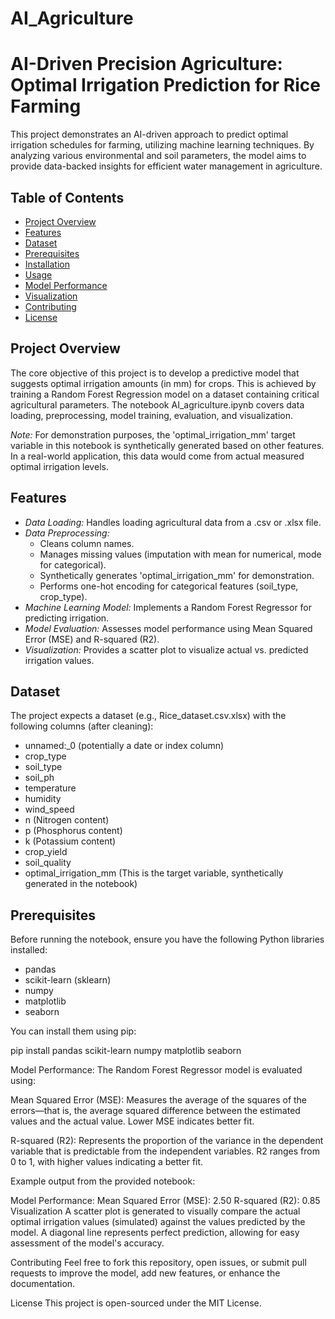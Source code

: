# AI_Agriculture

# AI-Driven Precision Agriculture: Optimal Irrigation Prediction for Rice Farming

This project demonstrates an AI-driven approach to predict optimal irrigation schedules for farming, utilizing machine learning techniques. By analyzing various environmental and soil parameters, the model aims to provide data-backed insights for efficient water management in agriculture.

## Table of Contents

- [Project Overview](#project-overview)
- [Features](#features)
- [Dataset](#dataset)
- [Prerequisites](#prerequisites)
- [Installation](#installation)
- [Usage](#usage)
- [Model Performance](#model-performance)
- [Visualization](#visualization)
- [Contributing](#contributing)
- [License](#license)

## Project Overview

The core objective of this project is to develop a predictive model that suggests optimal irrigation amounts (in mm) for crops. This is achieved by training a Random Forest Regression model on a dataset containing critical agricultural parameters. The notebook AI_agriculture.ipynb covers data loading, preprocessing, model training, evaluation, and visualization.

*Note:* For demonstration purposes, the 'optimal_irrigation_mm' target variable in this notebook is synthetically generated based on other features. In a real-world application, this data would come from actual measured optimal irrigation levels.

## Features

* *Data Loading:* Handles loading agricultural data from a .csv or .xlsx file.
* *Data Preprocessing:*
    * Cleans column names.
    * Manages missing values (imputation with mean for numerical, mode for categorical).
    * Synthetically generates 'optimal_irrigation_mm' for demonstration.
    * Performs one-hot encoding for categorical features (soil_type, crop_type).
* *Machine Learning Model:* Implements a Random Forest Regressor for predicting irrigation.
* *Model Evaluation:* Assesses model performance using Mean Squared Error (MSE) and R-squared (R2).
* *Visualization:* Provides a scatter plot to visualize actual vs. predicted irrigation values.

## Dataset

The project expects a dataset (e.g., Rice_dataset.csv.xlsx) with the following columns (after cleaning):

* unnamed:_0 (potentially a date or index column)
* crop_type
* soil_type
* soil_ph
* temperature
* humidity
* wind_speed
* n (Nitrogen content)
* p (Phosphorus content)
* k (Potassium content)
* crop_yield
* soil_quality
* optimal_irrigation_mm (This is the target variable, synthetically generated in the notebook)

## Prerequisites

Before running the notebook, ensure you have the following Python libraries installed:

* pandas
* scikit-learn (sklearn)
* numpy
* matplotlib
* seaborn

You can install them using pip:

pip install pandas scikit-learn numpy matplotlib seaborn

Model Performance:
The Random Forest Regressor model is evaluated using:

Mean Squared Error (MSE): Measures the average of the squares of the errors—that is, the average squared difference between the estimated values and the actual value. Lower MSE indicates better fit.

R-squared (R2): Represents the proportion of the variance in the dependent variable that is predictable from the independent variables. R2 ranges from 0 to 1, with higher values indicating a better fit.

Example output from the provided notebook:

Model Performance:
  Mean Squared Error (MSE): 2.50
  R-squared (R2): 0.85
Visualization
A scatter plot is generated to visually compare the actual optimal irrigation values (simulated) against the values predicted by the model. A diagonal line represents perfect prediction, allowing for easy assessment of the model's accuracy.

Contributing
Feel free to fork this repository, open issues, or submit pull requests to improve the model, add new features, or enhance the documentation.

License
This project is open-sourced under the MIT License.
